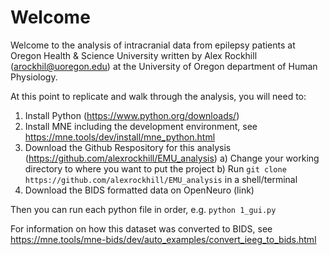 # Welcome
Welcome to the analysis of intracranial data from epilepsy patients at Oregon Health & Science University written by Alex Rockhill (arockhil@uoregon.edu) at the University of Oregon department of Human Physiology. 

At this point to replicate and walk through the analysis, you will need to:
1) Install Python (https://www.python.org/downloads/)
2) Install MNE including the development environment, see https://mne.tools/dev/install/mne_python.html
3) Download the Github Respository for this analysis (https://github.com/alexrockhill/EMU_analysis)
   a) Change your working directory to where you want to put the project
   b) Run `git clone https://github.com/alexrockhill/EMU_analysis` in a shell/terminal
4) Download the BIDS formatted data on OpenNeuro (link)

Then you can run each python file in order, e.g. `python 1_gui.py`

For information on how this dataset was converted to BIDS, see https://mne.tools/mne-bids/dev/auto_examples/convert_ieeg_to_bids.html
